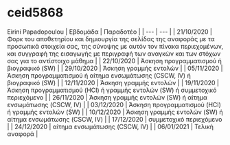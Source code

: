 # ceid5868
Eirini Papadopoulou
| Εβδομάδα | Παραδοτέο |
| --- | --- |
| 21/10/2020 | Φορκ του αποθετηρίου και δημιουργία της σελίδας της αναφοράς με τα προσωπικά στοιχεία σας, της σύνοψης με αυτόν τον πίνακα περιεχομένων, και συγγραφή της εισαγωγής με περιγραφή των αναγκών και των στόχων σας για το αντίστοιχο μάθημα |
| 22/10/2020 | Άσκηση προγραμματισμού ή βιογραφικό  (SW) |
| 29/10/2020 | Άσκηση γραμμής εντολών |
| 05/11/2020 | Άσκηση προγραμματισμού ή αίτημα ενσωμάτωσης (CSCW, IV) ή βιογραφικό  (SW) |
| 12/11/2020 | Άσκηση γραμμής εντολών |
| 19/11/2020 | Άσκηση προγραμματισμού (HCI) ή γραμμής εντολών (SW) ή συμμετοχικό περιεχόμενο |
| 26/11/2020 | Άσκηση γραμμής εντολών (SW) ή αίτημα ενσωμάτωσης (CSCW, IV) |
| 03/12/2020 | Άσκηση προγραμματισμού (HCI) ή γραμμής εντολών (SW) |
| 10/12/2020 | Άσκηση γραμμής εντολών (SW) ή αίτημα ενσωμάτωσης (CSCW, IV) |
| 17/12/2020 | συμμετοχικό περιεχόμενο |
| 24/12/2020 | αίτημα ενσωμάτωσης (CSCW, IV) |
| 06/01/2021 | Τελική αναφορά |
